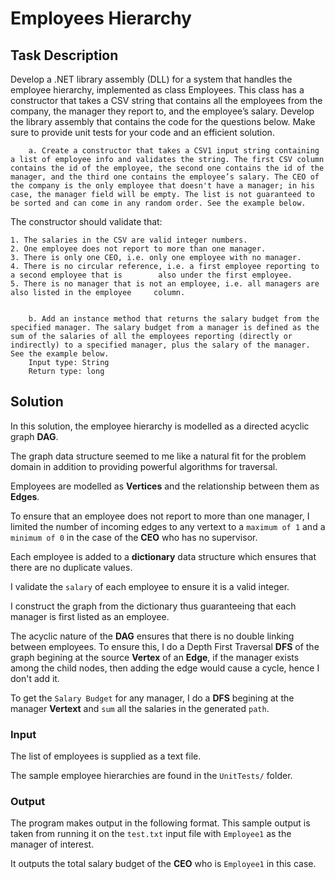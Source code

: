 # Employees Hierarchy

## Task Description
Develop a .NET library assembly (DLL) for a system that handles the employee hierarchy, implemented as class Employees. This class has a constructor that takes a CSV string that contains all the employees from the company, the manager they report to, and the employee’s salary. Develop the library assembly that contains the code for the questions below. Make sure to provide unit tests for your code and an efficient solution.

        a. Create a constructor that takes a CSV1 input string containing a list of employee info and validates the string. The first CSV column contains the id of the employee, the second one contains the id of the manager, and the third one contains the employee’s salary. The CEO of the company is the only employee that doesn't have a manager; in his case, the manager field will be empty. The list is not guaranteed to be sorted and can come in any random order. See the example below.

The constructor should validate that:

    1. The salaries in the CSV are valid integer numbers.
    2. One employee does not report to more than one manager.
    3. There is only one CEO, i.e. only one employee with no manager.
    4. There is no circular reference, i.e. a first employee reporting to a second employee that is        also under the first employee.
    5. There is no manager that is not an employee, i.e. all managers are also listed in the employee     column.


        b. Add an instance method that returns the salary budget from the specified manager. The salary budget from a manager is defined as the sum of the salaries of all the employees reporting (directly or indirectly) to a specified manager, plus the salary of the manager. See the example below.
        Input type: String
        Return type: long



## Solution

In this solution, the employee hierarchy is modelled as a directed acyclic graph **DAG**.

The graph data structure seemed to me like a natural fit for the problem domain in addition 
to providing powerful algorithms for traversal. 

Employees are modelled as **Vertices** and the relationship between them as **Edges**.

To ensure that an employee does not report to more than one manager, I limited the number
of incoming edges to any vertext to a `maximum of 1` and a `minimum of 0` in the case of the
**CEO** who has no supervisor.

Each employee is added to a **dictionary** data structure which ensures that there are no
duplicate values.

I validate the `salary` of each employee to ensure it is a valid integer.

I construct the graph from the dictionary thus guaranteeing that each manager is first listed as an employee.

The acyclic nature of the **DAG** ensures that there is no double linking between employees.
To ensure this, I do a Depth First Traversal **DFS** of the graph begining at the source
**Vertex** of an **Edge**, if the manager exists among the child nodes, then adding the edge 
would cause a cycle, hence I don't add it.

To get the `Salary Budget` for any manager, I do a **DFS** begining at the manager **Vertext** and 
`sum` all the salaries in the generated `path`.


### Input
The list of employees is supplied as a text file. 

The sample employee hierarchies are found in the `UnitTests/` folder.

### Output
The program makes output in the following format. This sample output is taken from running it on
the `test.txt` input file with `Employee1` as the manager of interest.

It outputs the total salary budget of the **CEO** who is `Employee1` in this case.